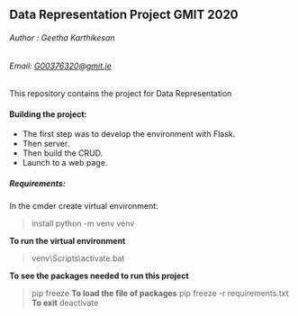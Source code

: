 ## Data Representation Project GMIT 2020

###### Author : Geetha Karthikesan
###### Email: G00376320@gmit.ie

This repository contains the project for Data Representation 

#### Building the project:
+ The first step was to develop the environment with Flask.
+ Then server.
+ Then build the CRUD.
+ Launch to a web page.

##### Requirements:
In the cmder create virtual environment:

> install python -m venv venv

**To run the virtual environment**
> venv\Scripts\activate.bat

**To see the packages needed to run this project**
> pip freeze
**To load the file of packages**
> pip freeze -r requirements.txt
**To exit**
> deactivate




